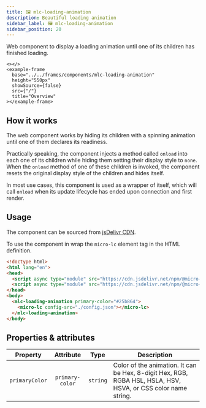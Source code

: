 ```yaml
---
title: 🖼 mlc-loading-animation
description: Beautiful loading animation
sidebar_label: 🖼 mlc-loading-animation
sidebar_position: 20
---
```


Web component to display a loading animation until one of its children has finished loading.

```mdx-code-block
<></>
<example-frame
  base="../../frames/components/mlc-loading-animation"
  height="550px"
  showSource={false}
  src={"/"}
  title="Overview"
></example-frame>
```

## How it works

The web component works by hiding its children with a spinning animation until one of them declares its readiness.

Practically speaking, the component injects a method called `onload` into each one of its children while hiding them setting
their display style to `none`. When the `onload` method of one of these children is invoked, the component resets the
original display style of the children and hides itself.

In most use cases, this component is used as a wrapper of <micro-lc></micro-lc> itself, which will call `onload` when its update 
lifecycle has ended upon connection and first render.

## Usage

The component can be sourced from 
[jsDelivr CDN](https://cdn.jsdelivr.net/npm/@micro-lc/layout@latest/dist/mlc-loading-animation.js).

To use the component in <micro-lc></micro-lc> wrap the `micro-lc` element tag in the HTML definition.

```html title=index.html
<!doctype html>
<html lang="en">
<head>
  <script async type="module" src="https://cdn.jsdelivr.net/npm/@micro-lc/orchestrator@latest/dist/micro-lc.production.js"></script>
  <script async type="module" src="https://cdn.jsdelivr.net/npm/@micro-lc/layout@latest/dist/mlc-loading-animation.js"></script>
</head>
<body>
  <mlc-loading-animation primary-color="#25b864">
    <micro-lc config-src="./config.json"></micro-lc>
  </mlc-loading-animation>
</body>
```

## Properties & attributes

|    Property    |    Attribute    |   Type   | Description                                                                                                   |
|:--------------:|:---------------:|:--------:|---------------------------------------------------------------------------------------------------------------|
| `primaryColor` | `primary-color` | `string` | Color of the animation. It can be Hex, 8-digit Hex, RGB, RGBA HSL, HSLA, HSV, HSVA, or CSS color name string. |
